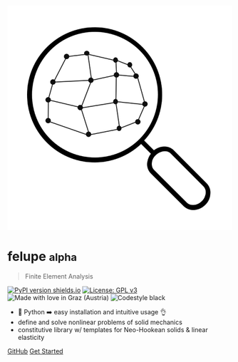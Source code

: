 ![logo](images/felupe_logo.svg)

# felupe <small>alpha</small>

> Finite Element Analysis

[![PyPI version shields.io](https://img.shields.io/pypi/v/felupe.svg)](https://pypi.python.org/pypi/felupe/) [![License: GPL v3](https://img.shields.io/badge/License-GPLv3-blue.svg)](https://www.gnu.org/licenses/gpl-3.0) ![Made with love in Graz (Austria)](https://madewithlove.now.sh/at?heart=true&colorB=%231f744f&text=Graz+%28Austria%29) ![Codestyle black](https://img.shields.io/badge/code%20style-black-black)

- :100: Python :arrow_right: easy installation and intuitive usage :ok_hand:
- define and solve nonlinear problems of solid mechanics
- constitutive library w/ templates for Neo-Hookean solids & linear elasticity

[GitHub](https://github.com/adtzlr/felupe)
[Get Started](#felupe)